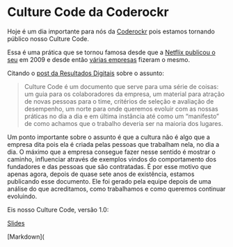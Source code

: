 # Culture Code da Coderockr

Hoje é um dia importante para nós da [Coderockr](http://coderockr.com) pois estamos tornando público nosso Culture Code. 

Essa é uma prática que se tornou famosa desde que a [Netflix publicou o seu](http://www.slideshare.net/reed2001/culture-1798664) em 2009 e desde então [várias empresas](https://blog.slideshare.net/2014/01/08/culturecode-what-makes-a-company-great) fizeram o mesmo.

Citando o [post da Resultados Digitais](http://resultadosdigitais.com.br/blog/culture-code-rd/) sobre o assunto: 

> Culture Code é um documento que serve para uma série de coisas: um guia para os colaboradores da empresa, um material para atração de novas pessoas para o time, critérios de seleção e avaliação de desempenho, um norte para onde queremos evoluir com as nossas práticas no dia a dia e em última instância até como um “manifesto” de como achamos que o trabalho deveria ser na maioria dos lugares.

Um ponto importante sobre o assunto é que a cultura não é algo que a empresa dita pois ela é criada pelas pessoas que trabalham nela, no dia a dia. O máximo que a empresa consegue fazer nesse sentido é mostrar o caminho, influenciar através de exemplos vindos do comportamento dos fundadores e das pessoas que são contratadas. É por esse motivo que apenas agora, depois de quase sete anos de existência, estamos publicando esse documento. Ele foi gerado pela equipe depois de uma análise do que acreditamos, como trabalhamos e como queremos continuar evoluindo. 

Eis nosso Culture Code, versão 1.0:

[Slides](https://speakerdeck.com/coderockr/culture-code-coderockr)

[Markdown](

